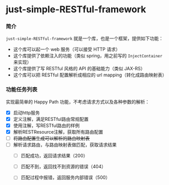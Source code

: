 # just-simple-RESTful-framework

### 简介

`just-simple-RESTful-framework` 就是一个库，也是一个框架，提供如下功能：

- 这个库可以起一个 web 服务（可以接受 HTTP 请求）
- 这个库提供了依赖注入的功能（类似 spring，用之前写的 `InjectContainer` 来实现）
- 这个库提供了写 RESTful 风格的 API 的基础能力（类似 JAX-RS）
- 这个库可以把 RESTful 配置解析成相应的 url mapping（转化成路由映射表）

### 功能任务列表

实现最简单的 Happy Path 功能，不考虑请求方式以及各种参数的解析：

- [x] 启动http服务
- [x] 定义注解，满足RESTful路由常规配置
- [x] 使用注解，写RESTful路由的样例
- [x] 解析RESTResource注解，获取所有路由配置
- [ ] ~~将路由配置生成可以解析的路由映射表~~
- [ ] 解析请求路由，与路由映射表做匹配，获取请求结果
    - [ ] 匹配成功，返回请求结果（200）
    - [ ] 匹配不到，返回找不到资源的错误（404）
    - [ ] 匹配过程中报错，返回服务内部错误（500）

